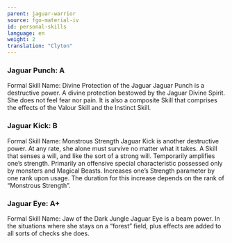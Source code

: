```yaml
---
parent: jaguar-warrior
source: fgo-material-iv
id: personal-skills
language: en
weight: 2
translation: "Clyton"
---
```


### Jaguar Punch: A

Formal Skill Name: Divine Protection of the Jaguar
Jaguar Punch is a destructive power.
A divine protection bestowed by the Jaguar Divine Spirit. She does not feel fear nor pain. It is also a composite Skill that comprises the effects of the Valour Skill and the Instinct Skill.

### Jaguar Kick: B

Formal Skill Name: Monstrous Strength
Jaguar Kick is another destructive power. At any rate, she alone must survive no matter what it takes. A Skill that senses a will, and like the sort of a strong will.
Temporarily amplifies one’s strength. Primarily an offensive special characteristic possessed only by monsters and Magical Beasts. Increases one’s Strength parameter by one rank upon usage. The duration for this increase depends on the rank of “Monstrous Strength”.

### Jaguar Eye: A+

Formal Skill Name: Jaw of the Dark Jungle
Jaguar Eye is a beam power.
In the situations where she stays on a “forest” field, plus effects are added to all sorts of checks she does.
